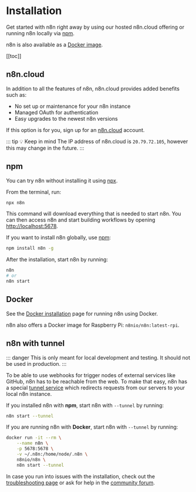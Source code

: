 # Installation

Get started with n8n right away by using our hosted n8n.cloud offering or running n8n locally via [npm](https://www.npmjs.com/package/n8n). 

n8n is also available as a [Docker image](https://hub.docker.com/r/n8nio/n8n).

[[toc]]

## n8n.cloud

In addition to all the features of n8n, n8n.cloud provides added benefits such as:
- No set up or maintenance for your n8n instance
- Managed OAuth for authentication
- Easy upgrades to the newest n8n versions

If this option is for you, sign up for an [n8n.cloud](https://www.n8n.cloud/) account.

::: tip 💡 Keep in mind
The IP address of n8n.cloud is `20.79.72.105`, however this may change in the future.
:::

## npm

You can try n8n without installing it using [npx](../../reference/glossary.md#npx).

From the terminal, run:

```bash
npx n8n
```

This command will download everything that is needed to start n8n. You can then access n8n and start building workflows by opening [http://localhost:5678](http://localhost:5678). 

If you want to install n8n globally, use [npm](../../reference/glossary.md#npm):

```bash
npm install n8n -g
```

After the installation, start n8n by running:

```bash
n8n
# or
n8n start
```

## Docker

See the [Docker installation](docker-quickstart.md) page for running n8n using Docker.

n8n also offers a Docker image for Raspberry Pi: `n8nio/n8n:latest-rpi`.

## n8n with tunnel

::: danger
This is only meant for local development and testing. It should not be used in production.
:::

To be able to use webhooks for trigger nodes of external services like GitHub, n8n has to be reachable from the web. To make that easy, n8n has a special [tunnel service](https://github.com/localtunnel/localtunnel) which redirects requests from our servers to your local n8n instance.

If you installed n8n with **npm**, start n8n with `--tunnel` by running:

```bash
n8n start --tunnel
```

If you are running n8n with **Docker**, start n8n with `--tunnel` by running:

```bash
docker run -it --rm \
	--name n8n \
	-p 5678:5678 \
	-v ~/.n8n:/home/node/.n8n \
	n8nio/n8n \
	n8n start --tunnel
```

In case you run into issues with the installation, check out the [troubleshooting page](../../reference/troubleshooting.md) or ask for help in the [community forum](https://community.n8n.io/).
